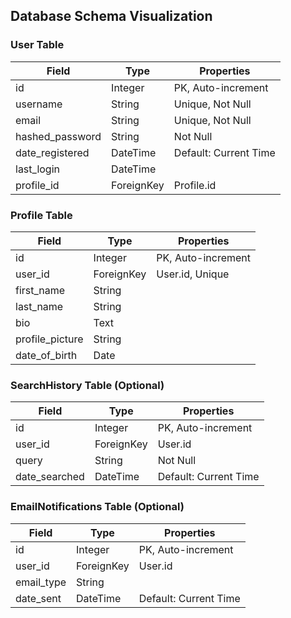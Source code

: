 ## Database Schema Visualization

### User Table

| Field           | Type        | Properties              |
|-----------------|-------------|-------------------------|
| id              | Integer     | PK, Auto-increment      |
| username        | String      | Unique, Not Null        |
| email           | String      | Unique, Not Null        |
| hashed_password | String      | Not Null                |
| date_registered | DateTime    | Default: Current Time   |
| last_login      | DateTime    |                         |
| profile_id      | ForeignKey  | Profile.id              |

### Profile Table

| Field           | Type        | Properties              |
|-----------------|-------------|-------------------------|
| id              | Integer     | PK, Auto-increment      |
| user_id         | ForeignKey  | User.id, Unique         |
| first_name      | String      |                         |
| last_name       | String      |                         |
| bio             | Text        |                         |
| profile_picture | String      |                         |
| date_of_birth   | Date        |                         |

### SearchHistory Table (Optional)

| Field          | Type        | Properties              |
|----------------|-------------|-------------------------|
| id             | Integer     | PK, Auto-increment      |
| user_id        | ForeignKey  | User.id                 |
| query          | String      | Not Null                |
| date_searched  | DateTime    | Default: Current Time   |

### EmailNotifications Table (Optional)

| Field       | Type        | Properties              |
|-------------|-------------|-------------------------|
| id          | Integer     | PK, Auto-increment      |
| user_id     | ForeignKey  | User.id                 |
| email_type  | String      |                         |
| date_sent   | DateTime    | Default: Current Time   |
```
